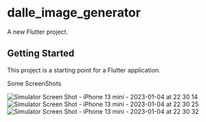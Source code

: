 # dalle_image_generator

A new Flutter project.

## Getting Started

This project is a starting point for a Flutter application.

Some ScreenShots

![Simulator Screen Shot - iPhone 13 mini - 2023-01-04 at 22 30 14](https://user-images.githubusercontent.com/77057934/210653663-b28fabbd-2e95-4d33-888b-e55813769c0f.png)
![Simulator Screen Shot - iPhone 13 mini - 2023-01-04 at 22 30 25](https://user-images.githubusercontent.com/77057934/210653694-74203532-56d1-481d-82cd-5972319fcb59.png)
![Simulator Screen Shot - iPhone 13 mini - 2023-01-04 at 22 30 32](https://user-images.githubusercontent.com/77057934/210653723-36e38b50-f59e-44dc-8d7f-8dfc9d285b14.png)

